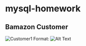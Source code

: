 # mysql-homework

## Bamazon Customer

![Customer1](https://github.com/rath38/mysql-homework/screenshots/customer1.PNG)
Format: ![Alt Text](url)